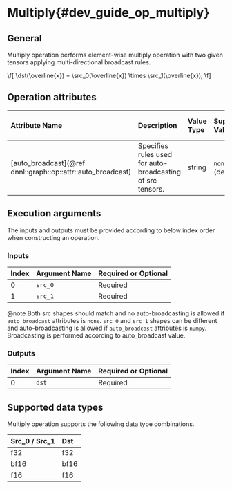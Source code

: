 Multiply{#dev_guide_op_multiply}
================================

## General

Multiply operation performs element-wise multiply operation with two given tensors applying
multi-directional broadcast rules.

  \f[
    \dst(\overline{x}) =
        \src_0(\overline{x}) \times \src_1(\overline{x}),
\f]

## Operation attributes

| Attribute Name                                               | Description                                                | Value Type | Supported Values         | Required or Optional |
|:-------------------------------------------------------------|:-----------------------------------------------------------|:-----------|:-------------------------|:---------------------|
| [auto_broadcast](@ref dnnl::graph::op::attr::auto_broadcast) | Specifies rules used for auto-broadcasting of src tensors. |string      | `none`,`numpy` (default) | Optional             |

## Execution arguments

The inputs and outputs must be provided according to below index order when
constructing an operation.

### Inputs

| Index | Argument Name | Required or Optional |
|:------|:--------------|:---------------------|
| 0     | `src_0`       | Required             |
| 1     | `src_1`       | Required             |

@note Both src shapes should match and no auto-broadcasting is allowed if
`auto_broadcast` attributes is `none`. `src_0` and `src_1` shapes can be
different and auto-broadcasting is allowed if `auto_broadcast` attributes is
`numpy`. Broadcasting is performed according to auto_broadcast value.

### Outputs

| Index | Argument Name | Required or Optional |
|:------| --------------|:---------------------|
| 0     | `dst`         | Required             |

## Supported data types

Multiply operation supports the following data type combinations.

| Src_0 / Src_1 | Dst  |
|:--------------|:-----|
| f32           | f32  |
| bf16          | bf16 |
| f16           | f16  |

